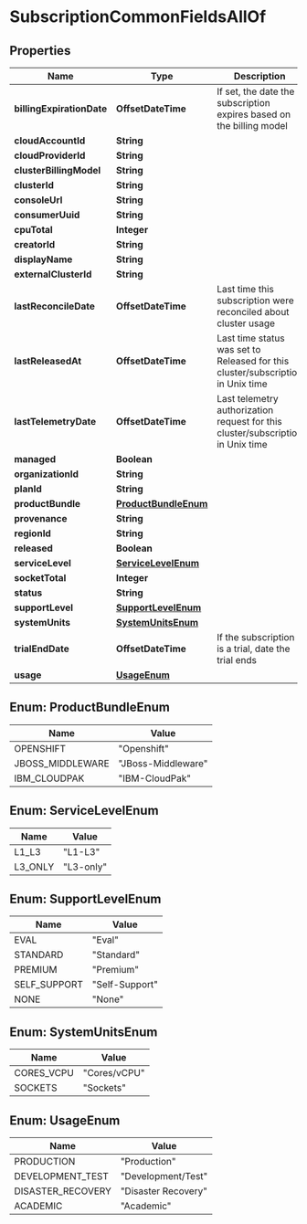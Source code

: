 

# SubscriptionCommonFieldsAllOf


## Properties

Name | Type | Description | Notes
------------ | ------------- | ------------- | -------------
**billingExpirationDate** | **OffsetDateTime** | If set, the date the subscription expires based on the billing model |  [optional]
**cloudAccountId** | **String** |  |  [optional]
**cloudProviderId** | **String** |  |  [optional]
**clusterBillingModel** | **String** |  |  [optional]
**clusterId** | **String** |  |  [optional]
**consoleUrl** | **String** |  |  [optional]
**consumerUuid** | **String** |  |  [optional]
**cpuTotal** | **Integer** |  |  [optional]
**creatorId** | **String** |  |  [optional]
**displayName** | **String** |  |  [optional]
**externalClusterId** | **String** |  |  [optional]
**lastReconcileDate** | **OffsetDateTime** | Last time this subscription were reconciled about cluster usage |  [optional]
**lastReleasedAt** | **OffsetDateTime** | Last time status was set to Released for this cluster/subscription in Unix time |  [optional]
**lastTelemetryDate** | **OffsetDateTime** | Last telemetry authorization request for this cluster/subscription in Unix time |  [optional]
**managed** | **Boolean** |  | 
**organizationId** | **String** |  |  [optional]
**planId** | **String** |  |  [optional]
**productBundle** | [**ProductBundleEnum**](#ProductBundleEnum) |  |  [optional]
**provenance** | **String** |  |  [optional]
**regionId** | **String** |  |  [optional]
**released** | **Boolean** |  |  [optional]
**serviceLevel** | [**ServiceLevelEnum**](#ServiceLevelEnum) |  |  [optional]
**socketTotal** | **Integer** |  |  [optional]
**status** | **String** |  |  [optional]
**supportLevel** | [**SupportLevelEnum**](#SupportLevelEnum) |  |  [optional]
**systemUnits** | [**SystemUnitsEnum**](#SystemUnitsEnum) |  |  [optional]
**trialEndDate** | **OffsetDateTime** | If the subscription is a trial, date the trial ends |  [optional]
**usage** | [**UsageEnum**](#UsageEnum) |  |  [optional]



## Enum: ProductBundleEnum

Name | Value
---- | -----
OPENSHIFT | &quot;Openshift&quot;
JBOSS_MIDDLEWARE | &quot;JBoss-Middleware&quot;
IBM_CLOUDPAK | &quot;IBM-CloudPak&quot;



## Enum: ServiceLevelEnum

Name | Value
---- | -----
L1_L3 | &quot;L1-L3&quot;
L3_ONLY | &quot;L3-only&quot;



## Enum: SupportLevelEnum

Name | Value
---- | -----
EVAL | &quot;Eval&quot;
STANDARD | &quot;Standard&quot;
PREMIUM | &quot;Premium&quot;
SELF_SUPPORT | &quot;Self-Support&quot;
NONE | &quot;None&quot;



## Enum: SystemUnitsEnum

Name | Value
---- | -----
CORES_VCPU | &quot;Cores/vCPU&quot;
SOCKETS | &quot;Sockets&quot;



## Enum: UsageEnum

Name | Value
---- | -----
PRODUCTION | &quot;Production&quot;
DEVELOPMENT_TEST | &quot;Development/Test&quot;
DISASTER_RECOVERY | &quot;Disaster Recovery&quot;
ACADEMIC | &quot;Academic&quot;



